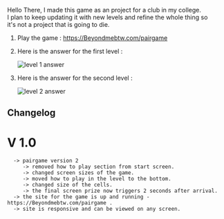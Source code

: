 Hello There, I made this game as an project for a club in my college. \
I plan to keep updating it with new levels and refine the whole thing so \
it's not a project that is going to die.

1. Play the game : https://Beyondmebtw.com/pairgame
   
2. Here is the answer for the first level :

   <img src="https://beyondmebtw.com/projects/pairgame/solved1.png" alt="level 1 answer">

3. Here is the answer for the second level :
   
   <img src="https://beyondmebtw.com/projects/pairgame/solved2.png" alt="level 2 answer">

## Changelog
   # V 1.0
      -> pairgame version 2
         -> removed how to play section from start screen.
         -> changed screen sizes of the game.
         -> moved how to play in the level to the bottom.
         -> changed size of the cells.
         -> the final screen prize now triggers 2 seconds after arrival.
      -> the site for the game is up and running - https://Beyondmebtw.com/pairgame .
      -> site is responsive and can be viewed on any screen.
   


